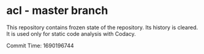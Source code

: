 # acl - master branch

This repository contains frozen state of the repository.
Its history is cleared. It is used only for static code
analysis with Codacy.

Commit Time: 1690196744